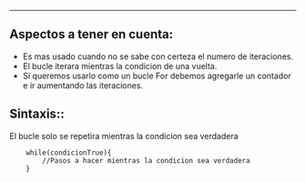 
---
## **Aspectos a tener en cuenta**:

- Es mas usado cuando no se sabe con certeza el numero de iteraciones.
- El bucle iterara mientras la condicion de una vuelta.
- Si queremos usarlo como un bucle For debemos agregarle un contador e ir aumentando las iteraciones.


## **Sintaxis:**:
El bucle solo se repetira mientras la condicion sea verdadera

```
	while(condicionTrue){
		//Pasos a hacer mientras la condicion sea verdadera	
	}
```
